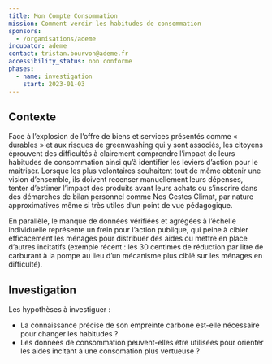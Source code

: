 ```yaml
---
title: Mon Compte Consommation
mission: Comment verdir les habitudes de consommation
sponsors:
  - /organisations/ademe
incubator: ademe
contact: tristan.bourvon@ademe.fr 
accessibility_status: non conforme
phases:
  - name: investigation
    start: 2023-01-03
---
```

## Contexte
Face à l’explosion de l’offre de biens et services présentés comme « durables » et aux risques de greenwashing qui y sont associés, les citoyens éprouvent des difficultés à clairement comprendre l’impact de leurs habitudes de consommation ainsi qu’à identifier les leviers d’action pour le maitriser. 
Lorsque les plus volontaires souhaitent tout de même obtenir une vision d’ensemble, ils doivent recenser manuellement leurs dépenses, tenter d’estimer l’impact des produits avant leurs achats ou s’inscrire dans des démarches de bilan personnel comme Nos Gestes Climat, par nature approximatives même si très utiles d’un point de vue pédagogique.

En parallèle, le manque de données vérifiées et agrégées à l’échelle individuelle représente un frein pour l’action publique, qui peine à cibler efficacement les ménages pour distribuer des aides ou mettre en place d’autres incitatifs (exemple récent : les 30 centimes de réduction par litre de carburant à la pompe au lieu d’un mécanisme plus ciblé sur les ménages en difficulté).


## Investigation
Les hypothèses à investiguer : 
- La connaissance précise de son empreinte carbone est-elle nécessaire pour changer les habitudes ? 
- Les données de consommation peuvent-elles être utilisées pour orienter les aides incitant à une consomation plus vertueuse ?
